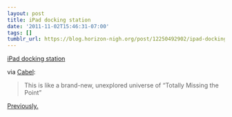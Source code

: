 ```yaml
---
layout: post
title: iPad docking station
date: '2011-11-02T15:46:31-07:00'
tags: []
tumblr_url: https://blog.horizon-nigh.org/post/12250492902/ipad-docking-station
---
```

[iPad docking station](http://www.hammacher.com/Product/81817?promo=search)  

via [Cabel](http://twitter.com/Cabel/status/131798714489638912):

> This is like a brand-new, unexplored universe of “Totally Missing the Point”

[Previously.](http://blog.horizon-nigh.org/post/10673495552)

